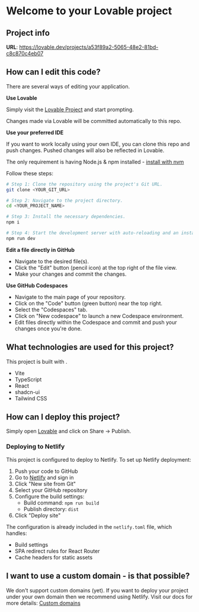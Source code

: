 # Welcome to your Lovable project

## Project info

**URL**: https://lovable.dev/projects/a53f89a2-5065-48e2-81bd-c8c870c4eb07

## How can I edit this code?

There are several ways of editing your application.

**Use Lovable**

Simply visit the [Lovable Project](https://lovable.dev/projects/a53f89a2-5065-48e2-81bd-c8c870c4eb07) and start prompting.

Changes made via Lovable will be committed automatically to this repo.

**Use your preferred IDE**

If you want to work locally using your own IDE, you can clone this repo and push changes. Pushed changes will also be reflected in Lovable.

The only requirement is having Node.js & npm installed - [install with nvm](https://github.com/nvm-sh/nvm#installing-and-updating)

Follow these steps:

```sh
# Step 1: Clone the repository using the project's Git URL.
git clone <YOUR_GIT_URL>

# Step 2: Navigate to the project directory.
cd <YOUR_PROJECT_NAME>

# Step 3: Install the necessary dependencies.
npm i

# Step 4: Start the development server with auto-reloading and an instant preview.
npm run dev
```

**Edit a file directly in GitHub**

- Navigate to the desired file(s).
- Click the "Edit" button (pencil icon) at the top right of the file view.
- Make your changes and commit the changes.

**Use GitHub Codespaces**

- Navigate to the main page of your repository.
- Click on the "Code" button (green button) near the top right.
- Select the "Codespaces" tab.
- Click on "New codespace" to launch a new Codespace environment.
- Edit files directly within the Codespace and commit and push your changes once you're done.

## What technologies are used for this project?

This project is built with .

- Vite
- TypeScript
- React
- shadcn-ui
- Tailwind CSS

## How can I deploy this project?

Simply open [Lovable](https://lovable.dev/projects/a53f89a2-5065-48e2-81bd-c8c870c4eb07) and click on Share -> Publish.

### Deploying to Netlify

This project is configured to deploy to Netlify. To set up Netlify deployment:

1. Push your code to GitHub
2. Go to [Netlify](https://app.netlify.com/) and sign in
3. Click "New site from Git"
4. Select your GitHub repository
5. Configure the build settings:
   - Build command: `npm run build`
   - Publish directory: `dist`
6. Click "Deploy site"

The configuration is already included in the `netlify.toml` file, which handles:

- Build settings
- SPA redirect rules for React Router
- Cache headers for static assets

## I want to use a custom domain - is that possible?

We don't support custom domains (yet). If you want to deploy your project under your own domain then we recommend using Netlify. Visit our docs for more details: [Custom domains](https://docs.lovable.dev/tips-tricks/custom-domain/)
